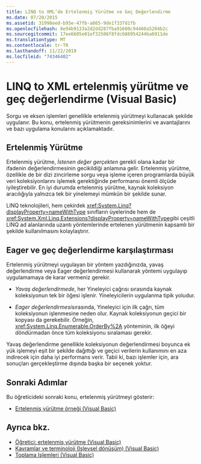 ```yaml
---
title: LINQ to XML’de Ertelenmiş Yürütme ve Geç Değerlendirme
ms.date: 07/20/2015
ms.assetid: 31998eed-b95e-47fb-a865-9de1f337d1fb
ms.openlocfilehash: 8e94b9133a2d2dd287fba91600c94460a5204b2c
ms.sourcegitcommit: 17ee6605e01ef32506f8fdc686954244ba6911de
ms.translationtype: MT
ms.contentlocale: tr-TR
ms.lasthandoff: 11/22/2019
ms.locfileid: "74346402"
---
```

# <a name="deferred-execution-and-lazy-evaluation-in-linq-to-xml-visual-basic"></a>LINQ to XML ertelenmiş yürütme ve geç değerlendirme (Visual Basic)
Sorgu ve eksen işlemleri genellikle ertelenmiş yürütmeyi kullanacak şekilde uygulanır. Bu konu, ertelenmiş yürütmenin gereksinimlerini ve avantajlarını ve bazı uygulama konularını açıklamaktadır.  
  
## <a name="deferred-execution"></a>Ertelenmiş Yürütme  
 Ertelenmiş yürütme, *İstenen değer gerçekten* gerekli olana kadar bir ifadenin değerlendirmesinin gecikildiği anlamına gelir. Ertelenmiş yürütme, özellikle de bir dizi zincirleme sorgu veya işleme içeren programlarda büyük veri koleksiyonlarını işlemek gerektiğinde performansı önemli ölçüde iyileştirebilir. En iyi durumda ertelenmiş yürütme, kaynak koleksiyon aracılığıyla yalnızca tek bir yinelemeyi mümkün bir şekilde sunar.  
  
 LINQ teknolojileri, hem çekirdek <xref:System.Linq?displayProperty=nameWithType> sınıfların üyelerinde hem de <xref:System.Xml.Linq.Extensions?displayProperty=nameWithType>gibi çeşitli LINQ ad alanlarında uzantı yöntemlerinde ertelenen yürütmenin kapsamlı bir şekilde kullanılmasını kolaylaştırır.  
  
## <a name="eager-vs-lazy-evaluation"></a>Eager ve geç değerlendirme karşılaştırması  
 Ertelenmiş yürütmeyi uygulayan bir yöntem yazdığınızda, yavaş değerlendirme veya Eager değerlendirmesi kullanarak yöntemi uygulayıp uygulamamaya de karar vermeniz gerekir.  
  
- *Yavaş değerlendirmede*, her Yineleyici çağrısı sırasında kaynak koleksiyonun tek bir öğesi işlenir. Yineleyicilerin uygulanma tipik yoludur.  
  
- *Eager değerlendirmesi*sırasında, Yineleyici için ilk çağrı, tüm koleksiyonun işlenmesine neden olur. Kaynak koleksiyonun geçici bir kopyası da gerekebilir. Örneğin, <xref:System.Linq.Enumerable.OrderBy%2A> yönteminin, ilk öğeyi döndürmadan önce tüm koleksiyonu sıralaması gerekir.  
  
 Yavaş değerlendirme genellikle koleksiyonun değerlendirmesi boyunca ek yük işlemeyi eşit bir şekilde dağıttığı ve geçici verilerin kullanımını en aza indirecek için daha iyi performans verir. Tabii ki, bazı işlemler için, ara sonuçları gerçekleştirme dışında başka bir seçenek yoktur.  
  
## <a name="next-steps"></a>Sonraki Adımlar  
 Bu öğreticideki sonraki konu, ertelenmiş yürütmeyi gösterir:  
  
- [Ertelenmiş yürütme örneği (Visual Basic)](../../../../visual-basic/programming-guide/concepts/linq/deferred-execution-example.md)  
  
## <a name="see-also"></a>Ayrıca bkz.

- [Öğretici: ertelenmiş yürütme (Visual Basic)](../../../../visual-basic/programming-guide/concepts/linq/tutorial-deferred-execution.md)
- [Kavramlar ve terminoloji (Işlevsel dönüşüm) (Visual Basic)](../../../../visual-basic/programming-guide/concepts/linq/concepts-and-terminology-functional-transformation.md)
- [Toplama Işlemleri (Visual Basic)](../../../../visual-basic/programming-guide/concepts/linq/aggregation-operations.md)
